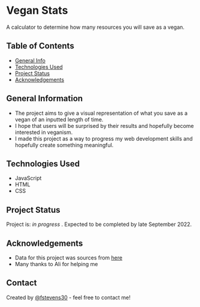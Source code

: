 # Vegan Stats
A calculator to determine how many resources you will save as a vegan.
<!-- Live demo [_here_](https://www.example.com).  If you have the project hosted somewhere, include the link here. -->

## Table of Contents
* [General Info](#general-information)
* [Technologies Used](#technologies-used)
* [Project Status](#project-status)
* [Acknowledgements](#acknowledgements)



## General Information
- The project aims to give a visual representation of what you save as a vegan of an inputted length of time.
- I hope that users will be surprised by their results and hopefully become interested in veganism.
- I made this project as a way to progress my web development skills and hopefully create something meaningful.
<!-- You don't have to answer all the questions - just the ones relevant to your project. -->


## Technologies Used
- JavaScript
- HTML
- CSS

<!--
## Screenshots
![Example screenshot](./img/screenshot.png)
<!-- If you have screenshots you'd like to share, include them here. -->

## Project Status
Project is: _in progress_ . Expected to be completed by late September 2022.

## Acknowledgements
- Data for this project was sources from [here]()
- Many thanks to Ali for helping me


## Contact
Created by [@fstevens30](https://github.com/fstevens30) - feel free to contact me!


<!-- Optional -->
<!-- ## License -->
<!-- This project is open source and available under the [... License](). -->

<!-- You don't have to include all sections - just the one's relevant to your project -->
